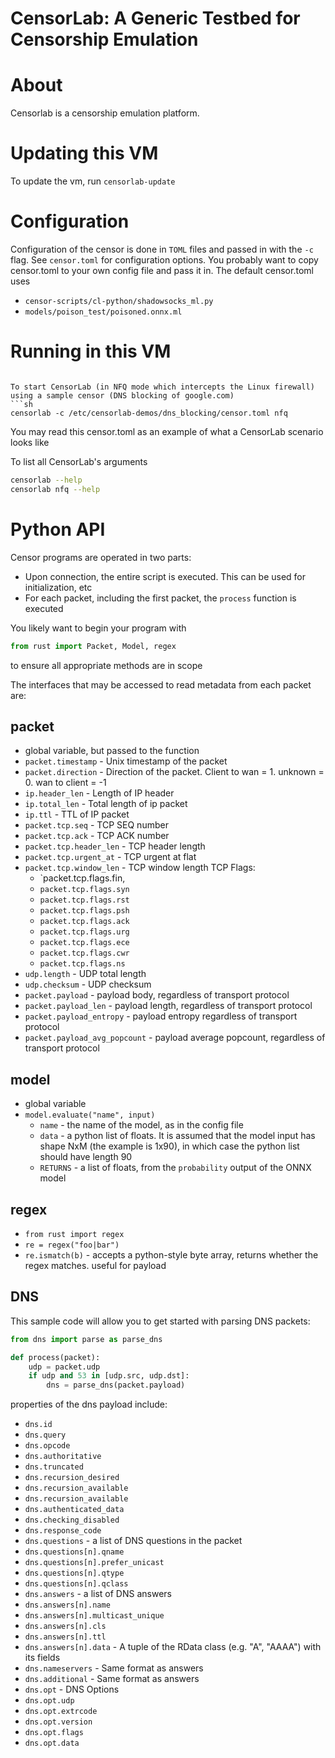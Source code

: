 # CensorLab: A Generic Testbed for Censorship Emulation

# About
Censorlab is a censorship emulation platform.

# Updating this VM
To update the vm, run `censorlab-update`

# Configuration
Configuration of the censor is done in `TOML` files and passed in with the `-c` flag. See `censor.toml` for configuration options. You probably want to copy censor.toml to your own config file and pass it in. The default censor.toml uses

* `censor-scripts/cl-python/shadowsocks_ml.py`
* `models/poison_test/poisoned.onnx.ml`

# Running in this VM
```

To start CensorLab (in NFQ mode which intercepts the Linux firewall) using a sample censor (DNS blocking of google.com)
```sh
censorlab -c /etc/censorlab-demos/dns_blocking/censor.toml nfq
```

You may read this censor.toml as an example of what a CensorLab scenario looks like

To list all CensorLab's arguments
```sh
censorlab --help
censorlab nfq --help
```


# Python API
Censor programs are operated in two parts:
* Upon connection, the entire script is executed. This can be used for initialization, etc
* For each packet, including the first packet, the `process` function is executed

You likely want to begin your program with
```python
from rust import Packet, Model, regex
```
to ensure all appropriate methods are in scope

The interfaces that may be accessed to read metadata from each packet are:

## packet
 * global variable, but passed to the function
 * `packet.timestamp` - Unix timestamp of the packet
 * `packet.direction` - Direction of the packet. Client to wan = 1. unknown = 0. wan to client = -1
 * `ip.header_len` - Length of IP header
 * `ip.total_len` - Total length of ip packet
 * `ip.ttl` - TTL of IP packet
 * `packet.tcp.seq` - TCP SEQ number
 * `packet.tcp.ack` - TCP ACK number
 * `packet.tcp.header_len` - TCP header length
 * `packet.tcp.urgent_at` - TCP urgent at flat
 * `packet.tcp.window_len` - TCP window length
TCP Flags:
     * `packet.tcp.flags.fin,
     * `packet.tcp.flags.syn`
     * `packet.tcp.flags.rst`
     * `packet.tcp.flags.psh`
     * `packet.tcp.flags.ack`
     * `packet.tcp.flags.urg`
     * `packet.tcp.flags.ece`
     * `packet.tcp.flags.cwr`
     * `packet.tcp.flags.ns`
 * `udp.length` - UDP total length
 * `udp.checksum` - UDP checksum
 * `packet.payload` - payload body, regardless of transport protocol
 * `packet.payload_len` - payload length, regardless of transport protocol
 * `packet.payload_entropy` - payload entropy regardless of transport protocol
 * `packet.payload_avg_popcount` - payload average popcount, regardless of transport protocol

## model
 * global variable
 * `model.evaluate("name", input)`
    * `name` - the name of the model, as in the config file
    * `data` - a python list of floats. It is assumed that the model input has shape NxM (the example is 1x90), in which case the python list should have length 90
    * `RETURNS` - a list of floats, from the `probability` output of the ONNX model

## regex
 * `from rust import regex`
 * `re = regex("foo|bar")`
 * `re.ismatch(b)` - accepts a python-style byte array, returns whether the regex matches. useful for payload

## DNS
This sample code will allow you to get started with parsing DNS packets:
```python
from dns import parse as parse_dns

def process(packet):
    udp = packet.udp
    if udp and 53 in [udp.src, udp.dst]:
        dns = parse_dns(packet.payload)
```
properties of the dns payload include:
* `dns.id`
* `dns.query`
* `dns.opcode`
* `dns.authoritative`
* `dns.truncated`
* `dns.recursion_desired`
* `dns.recursion_available`
* `dns.recursion_available`
* `dns.authenticated_data`
* `dns.checking_disabled`
* `dns.response_code`
* `dns.questions` - a list of DNS questions in the packet
* `dns.questions[n].qname` 
* `dns.questions[n].prefer_unicast` 
* `dns.questions[n].qtype` 
* `dns.questions[n].qclass` 
* `dns.answers` - a list of DNS answers
* `dns.answers[n].name`
* `dns.answers[n].multicast_unique`
* `dns.answers[n].cls`
* `dns.answers[n].ttl`
* `dns.answers[n].data` - A tuple of the RData class (e.g. "A", "AAAA") with its fields
* `dns.nameservers` - Same format as answers
* `dns.additional` - Same format as answers
* `dns.opt` - DNS Options
* `dns.opt.udp` 
* `dns.opt.extrcode` 
* `dns.opt.version` 
* `dns.opt.flags` 
* `dns.opt.data` 

